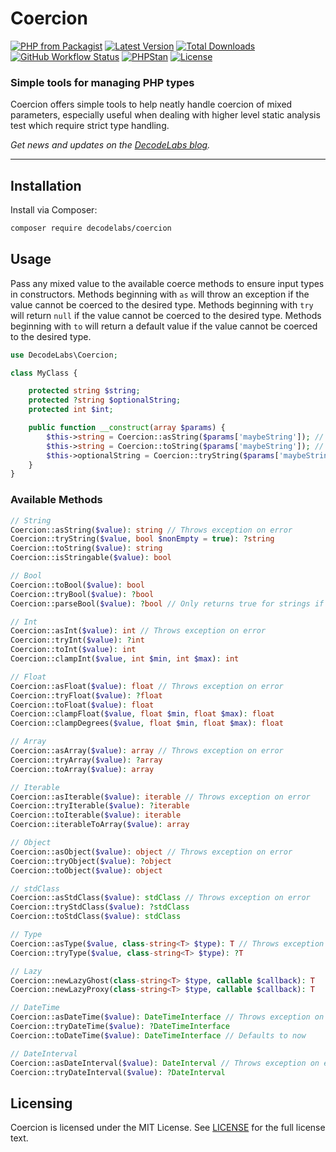 # Coercion

[![PHP from Packagist](https://img.shields.io/packagist/php-v/decodelabs/coercion?style=flat)](https://packagist.org/packages/decodelabs/coercion)
[![Latest Version](https://img.shields.io/packagist/v/decodelabs/coercion.svg?style=flat)](https://packagist.org/packages/decodelabs/coercion)
[![Total Downloads](https://img.shields.io/packagist/dt/decodelabs/coercion.svg?style=flat)](https://packagist.org/packages/decodelabs/coercion)
[![GitHub Workflow Status](https://img.shields.io/github/actions/workflow/status/decodelabs/coercion/integrate.yml?branch=develop)](https://github.com/decodelabs/coercion/actions/workflows/integrate.yml)
[![PHPStan](https://img.shields.io/badge/PHPStan-enabled-44CC11.svg?longCache=true&style=flat)](https://github.com/phpstan/phpstan)
[![License](https://img.shields.io/packagist/l/decodelabs/coercion?style=flat)](https://packagist.org/packages/decodelabs/coercion)


### Simple tools for managing PHP types

Coercion offers simple tools to help neatly handle coercion of mixed parameters, especially useful when dealing with higher level static analysis test which require strict type handling.

_Get news and updates on the [DecodeLabs blog](https://blog.decodelabs.com)._

---


## Installation

Install via Composer:

```bash
composer require decodelabs/coercion
```

## Usage

Pass any mixed value to the available coerce methods to ensure input types in constructors.
Methods beginning with `as` will throw an exception if the value cannot be coerced to the desired type.
Methods beginning with `try` will return `null` if the value cannot be coerced to the desired type.
Methods beginning with `to` will return a default value if the value cannot be coerced to the desired type.

```php
use DecodeLabs\Coercion;

class MyClass {

    protected string $string;
    protected ?string $optionalString;
    protected int $int;

    public function __construct(array $params) {
        $this->string = Coercion::asString($params['maybeString']); // Throw on error
        $this->string = Coercion::toString($params['maybeString']); // Convert to empty string on error
        $this->optionalString = Coercion::tryString($params['maybeString']);
    }
}
```

### Available Methods

```php
// String
Coercion::asString($value): string // Throws exception on error
Coercion::tryString($value, bool $nonEmpty = true): ?string
Coercion::toString($value): string
Coercion::isStringable($value): bool

// Bool
Coercion::toBool($value): bool
Coercion::tryBool($value): ?bool
Coercion::parseBool($value): ?bool // Only returns true for strings if string is boolsy

// Int
Coercion::asInt($value): int // Throws exception on error
Coercion::tryInt($value): ?int
Coercion::toInt($value): int
Coercion::clampInt($value, int $min, int $max): int

// Float
Coercion::asFloat($value): float // Throws exception on error
Coercion::tryFloat($value): ?float
Coercion::toFloat($value): float
Coercion::clampFloat($value, float $min, float $max): float
Coercion::clampDegrees($value, float $min, float $max): float

// Array
Coercion::asArray($value): array // Throws exception on error
Coercion::tryArray($value): ?array
Coercion::toArray($value): array

// Iterable
Coercion::asIterable($value): iterable // Throws exception on error
Coercion::tryIterable($value): ?iterable
Coercion::toIterable($value): iterable
Coercion::iterableToArray($value): array

// Object
Coercion::asObject($value): object // Throws exception on error
Coercion::tryObject($value): ?object
Coercion::toObject($value): object

// stdClass
Coercion::asStdClass($value): stdClass // Throws exception on error
Coercion::tryStdClass($value): ?stdClass
Coercion::toStdClass($value): stdClass

// Type
Coercion::asType($value, class-string<T> $type): T // Throws exception on error
Coercion::tryType($value, class-string<T> $type): ?T

// Lazy
Coercion::newLazyGhost(class-string<T> $type, callable $callback): T
Coercion::newLazyProxy(class-string<T> $type, callable $callback): T

// DateTime
Coercion::asDateTime($value): DateTimeInterface // Throws exception on error
Coercion::tryDateTime($value): ?DateTimeInterface
Coercion::toDateTime($value): DateTimeInterface // Defaults to now

// DateInterval
Coercion::asDateInterval($value): DateInterval // Throws exception on error
Coercion::tryDateInterval($value): ?DateInterval
```


## Licensing
Coercion is licensed under the MIT License. See [LICENSE](./LICENSE) for the full license text.
